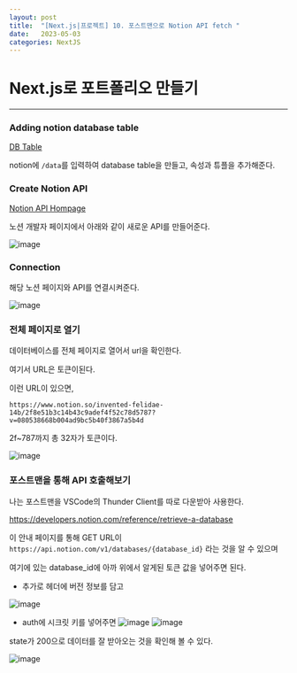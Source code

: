 ```yaml
---
layout: post
title:  "[Next.js|프로젝트] 10. 포스트맨으로 Notion API fetch "
date:   2023-05-03
categories: NextJS
---
```


# Next.js로 포트폴리오 만들기

--- 

### Adding notion database table 

[DB Table](https://invented-felidae-14b.notion.site/2f8e51b3c14b43c9adef4f52c78d5787?v=080538668b004ad9bc5b40f3867a5b4d)

notion에 `/data`를 입력하여 database table을 만들고, 속성과 튜플을 추가해준다.

### Create Notion API

[Notion API Hompage](https://developers.notion.com/)

노션 개발자 페이지에서 아래와 같이 새로운 API를 만들어준다.

![image](https://user-images.githubusercontent.com/88815795/235842935-67266394-00c3-42f9-9e62-d979e1c8ccb3.png)

### Connection

해당 노션 페이지와 API를 연결시켜준다.

![image](https://user-images.githubusercontent.com/88815795/235843086-6aa026c0-40d5-4baa-90d2-a2268b110d3c.png)

### 전체 페이지로 열기

데이터베이스를 전체 페이지로 열어서 url을 확인한다.

여기서 URL은 토큰이된다.

이런 URL이 있으면, 

`https://www.notion.so/invented-felidae-14b/2f8e51b3c14b43c9adef4f52c78d5787?v=080538668b004ad9bc5b40f3867a5b4d`

2f~787까지 총 32자가 토큰이다.

![image](https://user-images.githubusercontent.com/88815795/235843191-8671f06c-c4d0-4308-9ec7-64c1aebc765e.png)

### 포스트맨을 통해 API 호출해보기

나는 포스트맨을 VSCode의 Thunder Client를 따로 다운받아 사용한다.

https://developers.notion.com/reference/retrieve-a-database

이 안내 페이지를 통해 GET URL이 `
https://api.notion.com/v1/databases/{database_id}` 라는 것을 알 수 있으며

여기에 있는 database_id에 아까 위에서 알게된 토큰 값을 넣어주면 된다.

* 추가로 헤더에 버전 정보를 담고

![image](https://user-images.githubusercontent.com/88815795/235843948-aded1b69-0a02-4b14-9ceb-57e7f30452bc.png)

* auth에 시크릿 키를 넣어주면 
![image](https://user-images.githubusercontent.com/88815795/235843975-53efdb98-a862-489f-bf0e-6592f8277649.png)
![image](https://user-images.githubusercontent.com/88815795/235843706-33528748-b0df-4709-b8c6-594a1d8712e4.png)


state가 200으로 데이터를 잘 받아오는 것을 확인해 볼 수 있다.

![image](https://user-images.githubusercontent.com/88815795/235844090-3305ea1b-f8c5-4d68-b255-e6463f65d90a.png)

